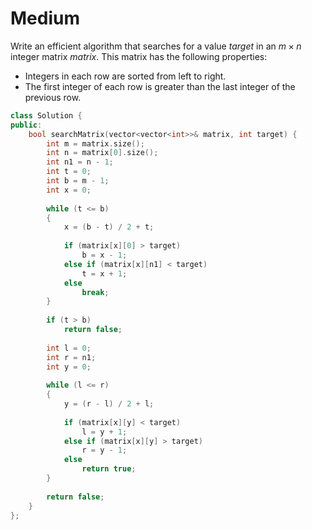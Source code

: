 # Medium

Write an efficient algorithm that searches for a value $target$ in an $m \times n$ integer matrix $matrix$. This matrix has the following properties:

- Integers in each row are sorted from left to right.
- The first integer of each row is greater than the last integer of the previous row.

```cpp
class Solution {
public:
    bool searchMatrix(vector<vector<int>>& matrix, int target) {
        int m = matrix.size();
        int n = matrix[0].size();
        int n1 = n - 1;
        int t = 0;
        int b = m - 1;
        int x = 0;
        
        while (t <= b)
        {
            x = (b - t) / 2 + t;
            
            if (matrix[x][0] > target)
                b = x - 1;
            else if (matrix[x][n1] < target)
                t = x + 1;
            else
                break;
        }
        
        if (t > b)
            return false;
        
        int l = 0;
        int r = n1;
        int y = 0;
        
        while (l <= r)
        {
            y = (r - l) / 2 + l;
            
            if (matrix[x][y] < target)
                l = y + 1;
            else if (matrix[x][y] > target)
                r = y - 1;
            else
                return true;
        }
        
        return false;
    }
};
```
